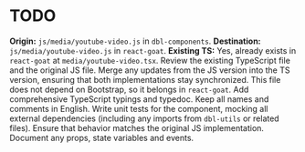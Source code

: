 # TODO

**Origin:** `js/media/youtube-video.js` in `dbl-components`.
**Destination:** `js/media/youtube-video.js` in `react-goat`.
**Existing TS:** Yes, already exists in `react-goat` at `media/youtube-video.tsx`.
Review the existing TypeScript file and the original JS file. Merge any updates from the JS version into the TS version, ensuring that both implementations stay synchronized.
This file does not depend on Bootstrap, so it belongs in `react-goat`.
Add comprehensive TypeScript typings and typedoc. Keep all names and comments in English.
Write unit tests for the component, mocking all external dependencies (including any imports from `dbl-utils` or related files). Ensure that behavior matches the original JS implementation.
Document any props, state variables and events.